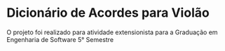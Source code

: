 # Dicionário de Acordes para Violão

O projeto foi realizado para atividade extensionista para a Graduação em Engenharia de Software 5° Semestre

##




